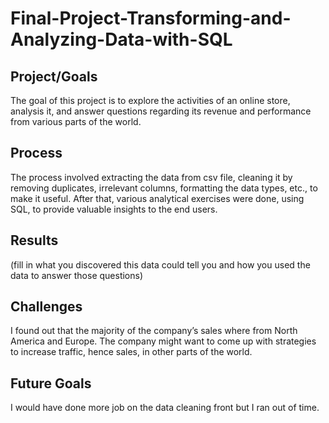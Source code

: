 # Final-Project-Transforming-and-Analyzing-Data-with-SQL

## Project/Goals
The goal of this project is to explore the activities of an online store, analysis it, and answer questions regarding its revenue and performance from various parts of the world.

## Process
The process involved extracting the data from csv file, cleaning it by removing duplicates, irrelevant columns, formatting the data types, etc., to make it useful. After that, various analytical exercises were done, using SQL, to provide valuable insights to the end users.

## Results
(fill in what you discovered this data could tell you and how you used the data to answer those questions)

## Challenges 
I found out that the majority of the company’s sales where from North America and Europe. The company might want to come up with strategies to increase traffic, hence sales, in other parts of the world.

## Future Goals
I would have done more job on the data cleaning front but I ran out of time.
